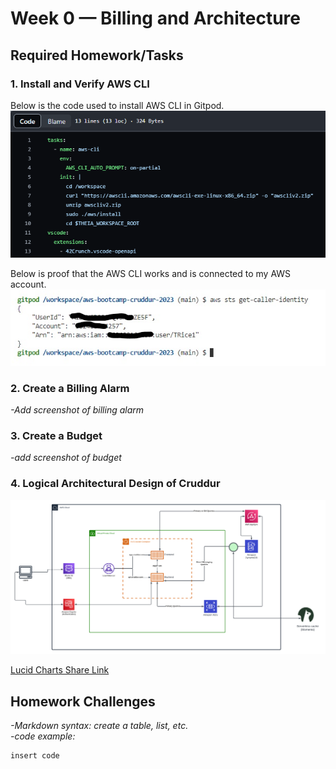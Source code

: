 # Week 0 — Billing and Architecture

## Required Homework/Tasks

### 1. Install and Verify AWS CLI
Below is the code used to install AWS CLI in Gitpod.
![Code used to install aws cli in gitpod](assets/aws%20cli%20install%20code.PNG)

Below is proof that the AWS CLI works and is connected to my AWS account.
![Get Caller Screenshot](assets/aws%20cli%20get%20caller%20identity.jpg)


### 2. Create a Billing Alarm
*-Add screenshot of billing alarm*

### 3. Create a Budget
*-add screenshot of budget*

### 4. Logical Architectural Design of Cruddur
![Logical Diagram of Cruddur](assets/Homework%20Diagram.png)

[Lucid Charts Share Link](https://lucid.app/lucidchart/a56b97e7-6b7f-43e6-b496-01e90f1e70dc/edit?viewport_loc=-530%2C-356%2C3328%2C1598%2C0_0&invitationId=inv_1a750180-4e62-40b5-bcd1-ee41af686a7b)
## Homework Challenges
*-Markdown syntax: create a table, list, etc.*\
*-code example:*
```
insert code
```
